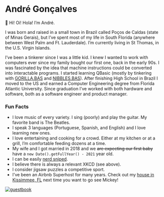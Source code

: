 # André Gonçalves

👋 Hi! Oi! Hola! I’m André. 

I was born and raised in a small town in Brazil called Poços de Caldas (state of Minas Gerais), but I’ve spent most of my life in South Florida (anywhere between West Palm and Ft. Lauderdale). I’m currently living in St Thomas, in the U.S. Virgin Islands.

I’ve been a tinkerer since I was a little kid. I knew I wanted to work with computers ever since my family bought our first one, back in the early 90s. I was fascinated by the idea that machine instructions could be converted into interactable programs. I started learning QBasic (mostly by tinkering with [GORILLA.BAS](https://en.wikipedia.org/wiki/Gorillas_(video_game)) and [NIBBLES.BAS](https://en.wikipedia.org/wiki/Nibbles_(video_game))). After finishing High School in Brazil I moved to the US and earned a Computer Engineering degree from Florida Atlantic University. Since graduation I’ve worked with both hardware and software, both as a software engineer and product manager.

### Fun Facts

- I love music of every variety. I sing (poorly) and play the guitar. My favorite band is The Beatles.
- I speak 3 languages (Portuguese, Spanish, and English) and I love learning new ones.
- I love entertaining and cooking for a crowd. Either at my kitchen or at a grill, I’m comfortable feeding dozens at a time.
- My wife and I got married in 2018 and we ~~are expecting our first baby~~ have a `new Date().getFullYear() - 2021` year old. 
- I can be easily [nerd sniped](https://xkcd.com/356/). 
- I believe there is always a relevant XKCD (see above).
- I consider jigsaw puzzles a competitive sport.
- I've been an Airbnb Superhost for many years. Check out my [house in Kissimmee, FL](https://www.airbnb.com/rooms/4736497) next time you want to go see Mickey!

[![guestbook](https://github.com/user-attachments/assets/acaec8bb-920d-4998-b99a-35b6683cd820)](https://github.com/andregce/andregce/discussions/1)
